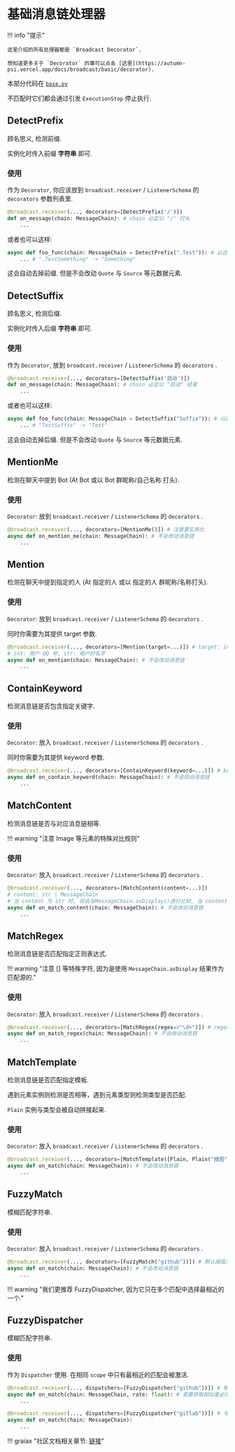 # 基础消息链处理器

!!! info "提示"

    这里介绍的所有处理器都是 `Broadcast Decorator`.

    想知道更多关于 `Decorator` 的事可以点击 [这里](https://autumn-psi.vercel.app/docs/broadcast/basic/decorator).

本部分代码在 [`base.py`](https://github.com/GraiaProject/Ariadne/blob/master/src/graia/ariadne/message/parser/base.py)

不匹配时它们都会通过引发 `ExecutionStop` 停止执行.

## DetectPrefix

顾名思义, 检测前缀.

实例化时传入前缀 **字符串** 即可.

### 使用

作为 `Decorator`, 你应该放到 `broadcast.receiver` / `ListenerSchema` 的 `decorators` 参数列表里.

```py
@broadcast.receiver(..., decorators=[DetectPrefix('/')])
def on_message(chain: MessageChain): # chain 必定以 "/" 打头
    ...
```

或者也可以这样:

```py
async def foo_func(chain: MessageChain = DetectPrefix(".Test")): # 以这种形式使用, 发送的消息以 ".Test" 打头, 但收到时会被去除
    ... # ".TestSomething" -> "Something"
```

这会自动去掉前缀. 但是不会改动 `Quote` 与 `Source` 等元数据元素.


## DetectSuffix

顾名思义, 检测后缀.

实例化时传入后缀 **字符串** 即可.

### 使用

作为 `Decorator`, 放到 `broadcast.receiver` / `ListenerSchema` 的 `decorators` .

```py
@broadcast.receiver(..., decorators=[DetectSuffix('启动')])
def on_message(chain: MessageChain): # chain 必定以 "启动" 结尾
    ...
```

或者也可以这样:

```py
async def foo_func(chain: MessageChain = DetectSuffix("Suffix")): # 以这种形式使用, 发送的消息以 "suffix" 结尾, 但收到时会被去除
    ... # "TestSuffix" -> "Test"
```

这会自动去掉后缀. 但是不会改动 `Quote` 与 `Source` 等元数据元素.

## MentionMe

检测在聊天中提到 Bot (At Bot 或以 Bot 群昵称/自己名称 打头).

### 使用

`Decorator`: 放到 `broadcast.receiver` / `ListenerSchema` 的 `decorators` .

```py
@broadcast.receiver(..., decorators=[MentionMe()]) # 注意要实例化
async def on_mention_me(chain: MessageChain): # 不会改动消息链
    ...
```

## Mention

检测在聊天中提到指定的人 (At 指定的人 或以 指定的人 群昵称/名称打头).

### 使用

`Decorator`: 放到 `broadcast.receiver` / `ListenerSchema` 的 `decorators` .

同时你需要为其提供 target 参数.

```py
@broadcast.receiver(..., decorators=[Mention(target=...)]) # target: int | str
# int: 用户 QQ 号, str: 用户的名字
async def on_mention(chain: MessageChain): # 不会改动消息链
    ...
```

## ContainKeyword

检测消息链是否包含指定关键字.

### 使用

`Decorator`: 放入 `broadcast.receiver` / `ListenerSchema` 的 `decorators` .

同时你需要为其提供 keyword 参数.

```py
@broadcast.receiver(..., decorators=[ContainKeyword(keyword=...)]) # keyword: str
async def on_contain_keyword(chain: MessageChain): # 不会改动消息链
    ...
```

## MatchContent

检测消息链是否与对应消息链相等.

!!! warning "注意 Image 等元素的特殊对比规则"

### 使用

`Decorator`: 放入 `broadcast.receiver` / `ListenerSchema` 的 `decorators` .

```py
@broadcast.receiver(..., decorators=[MatchContent(content=...)])
# content: str | MessageChain
# 当 content 为 str 时, 将会与MessageChain.asDisplay()进行比较, 当 content 为 MessageChain 时, 将会与 MessageChain 进行比较
async def on_match_content(chain: MessageChain): # 不会改动消息链
    ...
```

## MatchRegex

检测消息链是否匹配指定正则表达式.

!!! warning "注意 [] 等特殊字符, 因为是使用 `MessageChain.asDisplay` 结果作为匹配源的."

### 使用

`Decorator`: 放入 `broadcast.receiver` / `ListenerSchema` 的 `decorators` .

```py
@broadcast.receiver(..., decorators=[MatchRegex(regex=r"\d+")]) # regex 参数为 regex 表达式
async def on_match_regex(chain: MessageChain): # 不会改动消息链
    ...
```

## MatchTemplate

检测消息链是否匹配指定模板.

遇到元素实例则检测是否相等，遇到元素类型则检测类型是否匹配.

`Plain` 实例与类型会被自动拼接起来.

### 使用

`Decorator`: 放入 `broadcast.receiver` / `ListenerSchema` 的 `decorators` .

```py
@broadcast.receiver(..., decorators=[MatchTemplate([Plain, Plain("搜图"), Image])]) # 需要 "*搜图 [图片]" 才能匹配 (*为任意多字符)
async def on_match(chain: MessageChain): # 不会改动消息链
    ...
```

## FuzzyMatch

模糊匹配字符串.

### 使用

`Decorator`: 放入 `broadcast.receiver` / `ListenerSchema` 的 `decorators` .

```py
@broadcast.receiver(..., decorators=[FuzzyMatch("github"))]) # 默认阈值为 60% 相似
async def on_match(chain: MessageChain): # 不会改动消息链
    ...
```

!!! warning "我们更推荐 FuzzyDispatcher, 因为它只在多个匹配中选择最相近的一个."

## FuzzyDispatcher

模糊匹配字符串.

### 使用

作为 `Dispatcher` 使用. 在相同 `scope` 中只有最相近的匹配会被激活.

```py
@broadcast.receiver(..., dispatchers=[FuzzyDispatcher("github"))]) # 默认阈值为 60% 相似
async def on_match(chain: MessageChain, rate: float): # 若要获取相似度必须包含 "rate" 单词
    ...

@broadcast.receiver(..., dispatchers=[FuzzyDispatcher("gitlab"))]) # 与上面的默认不能同时触发
async def on_match(chain: MessageChain):
    ...
```

!!! graiax "社区文档相关章节: [链接](https://graiax.cn/guide/base_parser.html)"
